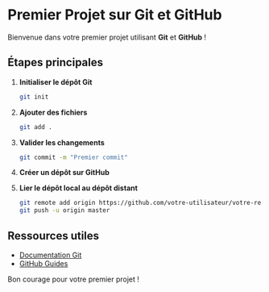 # Premier Projet sur Git et GitHub

Bienvenue dans votre premier projet utilisant **Git** et **GitHub** !

## Étapes principales

1. **Initialiser le dépôt Git**
    ```bash
    git init
    ```

2. **Ajouter des fichiers**
    ```bash
    git add .
    ```

3. **Valider les changements**
    ```bash
    git commit -m "Premier commit"
    ```

4. **Créer un dépôt sur GitHub**

5. **Lier le dépôt local au dépôt distant**
    ```bash
    git remote add origin https://github.com/votre-utilisateur/votre-repo.git
    git push -u origin master
    ```

## Ressources utiles

- [Documentation Git](https://git-scm.com/doc)
- [GitHub Guides](https://guides.github.com/)

Bon courage pour votre premier projet !